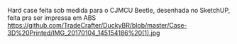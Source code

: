 Hard case feita sob medida para o CJMCU Beetle, desenhada no SketchUP, feita pra ser impressa em ABS
https://github.com/TradeCrafter/DuckyBR/blob/master/Case-3D%20Printed/IMG_20170104_145154186%20(1).jpg
